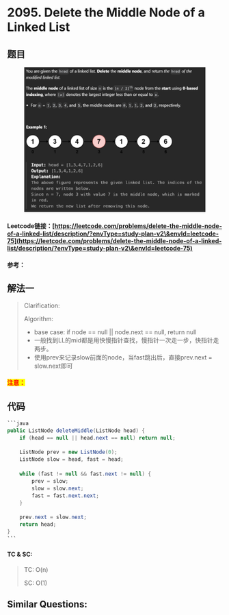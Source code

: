 # 2095. Delete the Middle Node of a Linked List

## 题目

<figure><img src="../../.gitbook/assets/image (5) (1) (1) (1) (1) (1) (1) (1).png" alt=""><figcaption></figcaption></figure>

#### Leetcode链接：[https://leetcode.com/problems/delete-the-middle-node-of-a-linked-list/description/?envType=study-plan-v2\&envId=leetcode-75](https://leetcode.com/problems/delete-the-middle-node-of-a-linked-list/description/?envType=study-plan-v2\&envId=leetcode-75)

#### 参考：

## 解法一

> Clarification:&#x20;
>
> Algorithm:&#x20;
>
> * base case: if node == null || node.next == null, return null
> * 一般找到LL的mid都是用快慢指针查找，慢指针一次走一步，快指针走两步。
> * 使用prev来记录slow前面的node，当fast跳出后，直接prev.next = slow.next即可

#### <mark style="color:red;">注意：</mark>

## 代码

````java
```java
public ListNode deleteMiddle(ListNode head) {
    if (head == null || head.next == null) return null;
    
    ListNode prev = new ListNode(0);
    ListNode slow = head, fast = head;

    while (fast != null && fast.next != null) {
        prev = slow;
        slow = slow.next;
        fast = fast.next.next;
    }

    prev.next = slow.next;
    return head;
}
```
````

#### TC & SC:&#x20;

> TC: O(n)
>
> SC: O(1)

## **Similar Questions:**&#x20;
